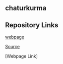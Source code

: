 ## chaturkurma

## Repository Links

[webpage](https://github.com/chaturkurma/chaturkurma/edit/master/README.md)

[Source](https://github.com/chaturkurma/chaturkurma/blob/master/README.md)

[Webpage Link]
